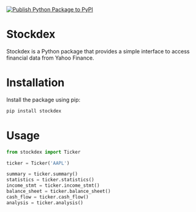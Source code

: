 [![Publish Python Package to PyPI](https://github.com/ahnazary/stockdex/actions/workflows/publish-package.yaml/badge.svg?branch=main)](https://github.com/ahnazary/stockdex/actions/workflows/publish-package.yaml)

# Stockdex

Stockdex is a Python package that provides a simple interface to access financial data from Yahoo Finance.

# Installation 

Install the package using pip:

```bash
pip install stockdex
``` 

# Usage

```python
from stockdex import Ticker

ticker = Ticker('AAPL')

summary = ticker.summary()
statistics = ticker.statistics()
income_stmt = ticker.income_stmt()
balance_sheet = ticker.balance_sheet()
cash_flow = ticker.cash_flow()
analysis = ticker.analysis()
```
